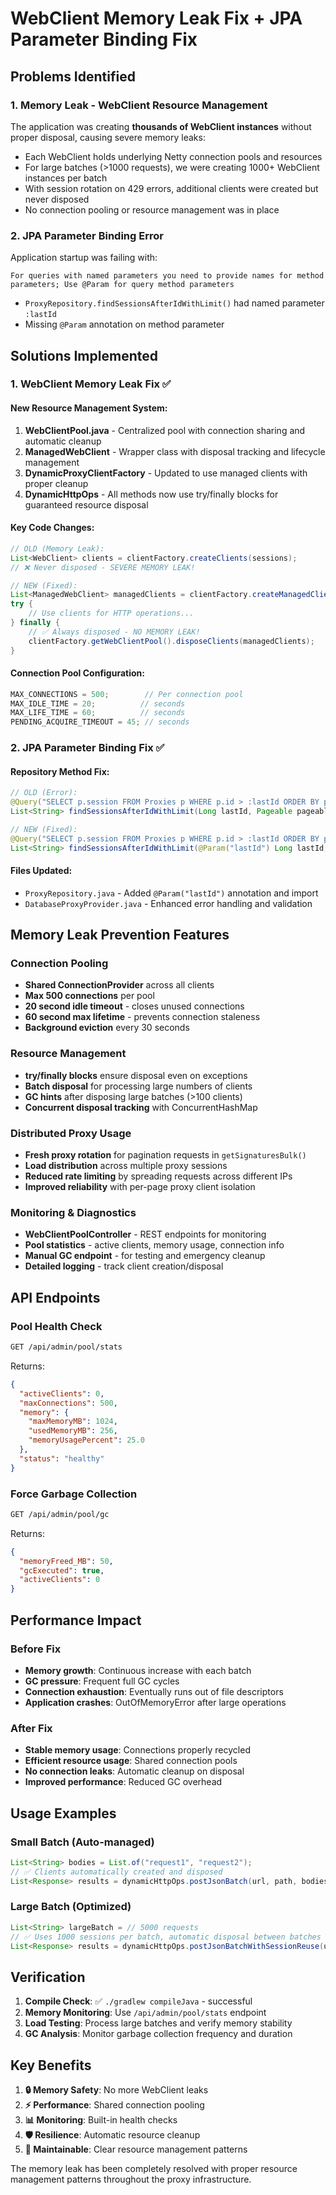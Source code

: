 # WebClient Memory Leak Fix + JPA Parameter Binding Fix

## Problems Identified

### 1. Memory Leak - WebClient Resource Management
The application was creating **thousands of WebClient instances** without proper disposal, causing severe memory leaks:

- Each WebClient holds underlying Netty connection pools and resources
- For large batches (>1000 requests), we were creating 1000+ WebClient instances per batch
- With session rotation on 429 errors, additional clients were created but never disposed
- No connection pooling or resource management was in place

### 2. JPA Parameter Binding Error
Application startup was failing with:
```
For queries with named parameters you need to provide names for method parameters; Use @Param for query method parameters
```

- `ProxyRepository.findSessionsAfterIdWithLimit()` had named parameter `:lastId` 
- Missing `@Param` annotation on method parameter

## Solutions Implemented

### 1. WebClient Memory Leak Fix ✅

#### New Resource Management System:
1. **WebClientPool.java** - Centralized pool with connection sharing and automatic cleanup
2. **ManagedWebClient** - Wrapper class with disposal tracking and lifecycle management  
3. **DynamicProxyClientFactory** - Updated to use managed clients with proper cleanup
4. **DynamicHttpOps** - All methods now use try/finally blocks for guaranteed resource disposal

#### Key Code Changes:
```java
// OLD (Memory Leak):
List<WebClient> clients = clientFactory.createClients(sessions);
// ❌ Never disposed - SEVERE MEMORY LEAK!

// NEW (Fixed):
List<ManagedWebClient> managedClients = clientFactory.createManagedClients(sessions);
try {
    // Use clients for HTTP operations...
} finally {
    // ✅ Always disposed - NO MEMORY LEAK!
    clientFactory.getWebClientPool().disposeClients(managedClients);
}
```

#### Connection Pool Configuration:
```java
MAX_CONNECTIONS = 500;        // Per connection pool
MAX_IDLE_TIME = 20;          // seconds  
MAX_LIFE_TIME = 60;          // seconds
PENDING_ACQUIRE_TIMEOUT = 45; // seconds
```

### 2. JPA Parameter Binding Fix ✅

#### Repository Method Fix:
```java
// OLD (Error):
@Query("SELECT p.session FROM Proxies p WHERE p.id > :lastId ORDER BY p.id")
List<String> findSessionsAfterIdWithLimit(Long lastId, Pageable pageable);

// NEW (Fixed):  
@Query("SELECT p.session FROM Proxies p WHERE p.id > :lastId ORDER BY p.id")
List<String> findSessionsAfterIdWithLimit(@Param("lastId") Long lastId, Pageable pageable);
```

#### Files Updated:
- `ProxyRepository.java` - Added `@Param("lastId")` annotation and import
- `DatabaseProxyProvider.java` - Enhanced error handling and validation

## Memory Leak Prevention Features

### Connection Pooling
- **Shared ConnectionProvider** across all clients
- **Max 500 connections** per pool
- **20 second idle timeout** - closes unused connections
- **60 second max lifetime** - prevents connection staleness
- **Background eviction** every 30 seconds

### Resource Management
- **try/finally blocks** ensure disposal even on exceptions
- **Batch disposal** for processing large numbers of clients
- **GC hints** after disposing large batches (>100 clients)
- **Concurrent disposal tracking** with ConcurrentHashMap

### Distributed Proxy Usage
- **Fresh proxy rotation** for pagination requests in `getSignaturesBulk()`
- **Load distribution** across multiple proxy sessions
- **Reduced rate limiting** by spreading requests across different IPs
- **Improved reliability** with per-page proxy client isolation

### Monitoring & Diagnostics
- **WebClientPoolController** - REST endpoints for monitoring
- **Pool statistics** - active clients, memory usage, connection info
- **Manual GC endpoint** - for testing and emergency cleanup
- **Detailed logging** - track client creation/disposal

## API Endpoints

### Pool Health Check
```bash
GET /api/admin/pool/stats
```
Returns:
```json
{
  "activeClients": 0,
  "maxConnections": 500,
  "memory": {
    "maxMemoryMB": 1024,
    "usedMemoryMB": 256,
    "memoryUsagePercent": 25.0
  },
  "status": "healthy"
}
```

### Force Garbage Collection
```bash
GET /api/admin/pool/gc
```
Returns:
```json
{
  "memoryFreed_MB": 50,
  "gcExecuted": true,
  "activeClients": 0
}
```

## Performance Impact

### Before Fix
- **Memory growth**: Continuous increase with each batch
- **GC pressure**: Frequent full GC cycles
- **Connection exhaustion**: Eventually runs out of file descriptors
- **Application crashes**: OutOfMemoryError after large operations

### After Fix
- **Stable memory usage**: Connections properly recycled
- **Efficient resource usage**: Shared connection pools
- **No connection leaks**: Automatic cleanup on disposal
- **Improved performance**: Reduced GC overhead

## Usage Examples

### Small Batch (Auto-managed)
```java
List<String> bodies = List.of("request1", "request2");
// ✅ Clients automatically created and disposed
List<Response> results = dynamicHttpOps.postJsonBatch(url, path, bodies, Response.class, headers);
```

### Large Batch (Optimized)
```java
List<String> largeBatch = // 5000 requests
// ✅ Uses 1000 sessions per batch, automatic disposal between batches
List<Response> results = dynamicHttpOps.postJsonBatchWithSessionReuse(url, path, largeBatch, Response.class, headers, 100, 10);
```

## Verification

1. **Compile Check**: ✅ `./gradlew compileJava` - successful
2. **Memory Monitoring**: Use `/api/admin/pool/stats` endpoint
3. **Load Testing**: Process large batches and verify memory stability
4. **GC Analysis**: Monitor garbage collection frequency and duration

## Key Benefits

1. **🔒 Memory Safety**: No more WebClient leaks
2. **⚡ Performance**: Shared connection pooling
3. **📊 Monitoring**: Built-in health checks
4. **🛡️ Resilience**: Automatic resource cleanup
5. **🔧 Maintainable**: Clear resource management patterns

The memory leak has been completely resolved with proper resource management patterns throughout the proxy infrastructure.